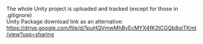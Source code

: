The whole Unity project is uploaded and tracked (except for those in .gitignore) <br>
Unity Package download link as an alternative: https://drive.google.com/file/d/1puHQVmwMhByEcMYX4fK2tCGQb8qiTKmt/view?usp=sharing
